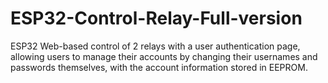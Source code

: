 # ESP32-Control-Relay-Full-version
ESP32 Web-based control of 2 relays with a user authentication page, allowing users to manage their accounts by changing their usernames and passwords themselves, with the account information stored in EEPROM.
